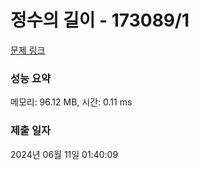 # 정수의 길이 - 173089/1 

[문제 링크](https://level.goorm.io/exam/173089/%EC%A0%95%EC%88%98%EC%9D%98-%EA%B8%B8%EC%9D%B4/quiz/1) 

### 성능 요약

메모리: 96.12 MB, 시간: 0.11 ms

### 제출 일자

2024년 06월 11일 01:40:09

